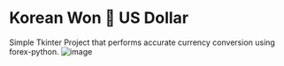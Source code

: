 # Korean Won 🔄 US Dollar
Simple Tkinter Project that performs accurate currency conversion using forex-python.
![image](https://user-images.githubusercontent.com/84475144/232777556-08a65ce9-f068-4f47-a842-52e9cb875187.png)

